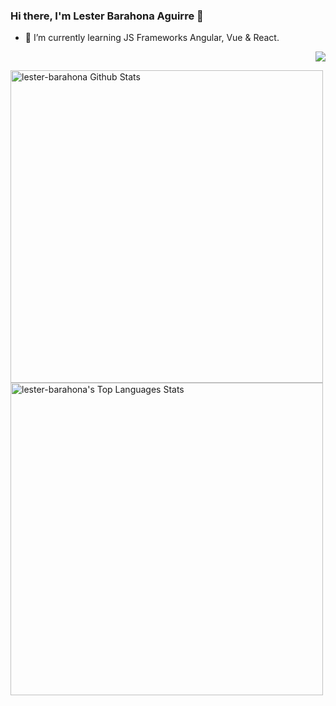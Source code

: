 ### Hi there, I'm Lester Barahona Aguirre 👋

<!--
**lester-barahona/lester-barahona** is a ✨ _special_ ✨ repository because its `README.md` (this file) appears on your GitHub profile.

Here are some ideas to get you started:

- 🔭 I’m currently working on ...
- 🌱 I’m currently learning ...
- 👯 I’m looking to collaborate on ...
- 🤔 I’m looking for help with ...
- 💬 Ask me about ...
- 📫 How to reach me: ...
- 😄 Pronouns: ...
- ⚡ Fun fact: ...
-->

- 🌱 I’m currently learning JS Frameworks Angular, Vue & React. 

<p align="right">
  <img src ="https://github-readme-stats.vercel.app/api?username=lester-barahona&show_icons=true&count_private=true&theme=default&hide_border=true&hide=issues,contribs">
</p>

<img alt="lester-barahona Github Stats" src="https://github-readme-stats.lester-barahona.vercel.app/api?username=lester-barahona&hide=stars&show_icons=true&hide_border=true&theme=buefy" width="500"/>

<img alt="lester-barahona's Top Languages Stats" src="https://github-readme-stats.vercel.app/api/top-langs/?username=lester-barahona&hide=smalltalk&theme=buefy&layout=compact&hide_border=true" width="500"/>
